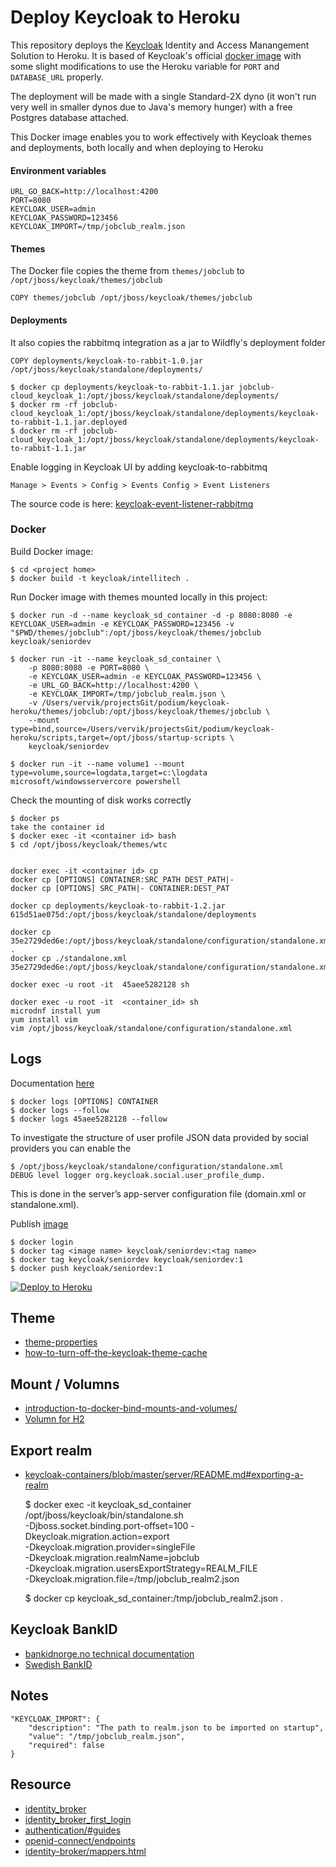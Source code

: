 # Deploy Keycloak to Heroku

This repository deploys the [Keycloak](https://www.keycloak.org) Identity and Access Manangement Solution 
to Heroku.  It is based of Keycloak's official [docker image](https://hub.docker.com/r/jboss/keycloak/) with some slight modifications to use the
Heroku variable for `PORT` and `DATABASE_URL` properly.

The deployment will be made with a single Standard-2X dyno (it won't run very well in smaller dynos
due to Java's memory hunger) with a free Postgres database attached.

This Docker image enables you to work effectively with Keycloak themes and deployments, both locally and when deploying to Heroku

#### Environment variables
    
    URL_GO_BACK=http://localhost:4200
    PORT=8080
    KEYCLOAK_USER=admin
    KEYCLOAK_PASSWORD=123456
    KEYCLOAK_IMPORT=/tmp/jobclub_realm.json

#### Themes
The Docker file copies the theme from `themes/jobclub` to `/opt/jboss/keycloak/themes/jobclub`
    
    COPY themes/jobclub /opt/jboss/keycloak/themes/jobclub

#### Deployments
It also copies the rabbitmq integration as a jar to Wildfly's deployment folder

    COPY deployments/keycloak-to-rabbit-1.0.jar /opt/jboss/keycloak/standalone/deployments/

    $ docker cp deployments/keycloak-to-rabbit-1.1.jar jobclub-cloud_keycloak_1:/opt/jboss/keycloak/standalone/deployments/
    $ docker rm -rf jobclub-cloud_keycloak_1:/opt/jboss/keycloak/standalone/deployments/keycloak-to-rabbit-1.1.jar.deployed
    $ docker rm -rf jobclub-cloud_keycloak_1:/opt/jboss/keycloak/standalone/deployments/keycloak-to-rabbit-1.1.jar

Enable logging in Keycloak UI by adding keycloak-to-rabbitmq
    
    Manage > Events > Config > Events Config > Event Listeners

The source code is here: [keycloak-event-listener-rabbitmq](https://github.com/seniordevonly/keycloak-event-listener-rabbitmq)

### Docker 
Build Docker image:
    
    $ cd <project home>
    $ docker build -t keycloak/intellitech .
    
Run Docker image with themes mounted locally in this project: 

    $ docker run -d --name keycloak_sd_container -d -p 8080:8080 -e KEYCLOAK_USER=admin -e KEYCLOAK_PASSWORD=123456 -v "$PWD/themes/jobclub":/opt/jboss/keycloak/themes/jobclub keycloak/seniordev
    
    $ docker run -it --name keycloak_sd_container \
        -p 8080:8080 -e PORT=8080 \
        -e KEYCLOAK_USER=admin -e KEYCLOAK_PASSWORD=123456 \
        -e URL_GO_BACK=http://localhost:4200 \
        -e KEYCLOAK_IMPORT=/tmp/jobclub_realm.json \
        -v /Users/vervik/projectsGit/podium/keycloak-heroku/themes/jobclub:/opt/jboss/keycloak/themes/jobclub \
        --mount type=bind,source=/Users/vervik/projectsGit/podium/keycloak-heroku/scripts,target=/opt/jboss/startup-scripts \
        keycloak/seniordev

    $ docker run -it --name volume1 --mount type=volume,source=logdata,target=c:\logdata microsoft/windowsservercore powershell


Check the mounting of disk works correctly

    $ docker ps
    take the container id
    $ docker exec -it <container id> bash
    $ cd /opt/jboss/keycloak/themes/wtc
    
    
    docker exec -it <container id> cp
    docker cp [OPTIONS] CONTAINER:SRC_PATH DEST_PATH|-
    docker cp [OPTIONS] SRC_PATH|- CONTAINER:DEST_PAT
    
    docker cp deployments/keycloak-to-rabbit-1.2.jar 615d51ae075d:/opt/jboss/keycloak/standalone/deployments
    
    docker cp 35e2729ded6e:/opt/jboss/keycloak/standalone/configuration/standalone.xml .
    docker cp ./standalone.xml 35e2729ded6e:/opt/jboss/keycloak/standalone/configuration/standalone.xml

    docker exec -u root -it  45aee5282128 sh
    
    docker exec -u root -it  <container_id> sh
    microdnf install yum
    yum install vim
    vim /opt/jboss/keycloak/standalone/configuration/standalone.xml

## Logs
Documentation [here](https://docs.docker.com/engine/reference/commandline/logs/)

    $ docker logs [OPTIONS] CONTAINER
    $ docker logs --follow
    $ docker logs 45aee5282128 --follow

To investigate the structure of user profile JSON data provided by social providers you can enable the 

    $ /opt/jboss/keycloak/standalone/configuration/standalone.xml
    DEBUG level logger org.keycloak.social.user_profile_dump. 

This is done in the server’s app-server configuration file (domain.xml or standalone.xml).
    
Publish [image](https://linuxconfig.org/how-to-customize-docker-images-with-dockerfiles)

    $ docker login
    $ docker tag <image name> keycloak/seniordev:<tag name>
    $ docker tag keycloak/seniordev keycloak/seniordev:1
    $ docker push keycloak/seniordev:1

[![Deploy to Heroku](https://www.herokucdn.com/deploy/button.svg)](https://heroku.com/deploy)

## Theme
- [theme-properties](https://www.keycloak.org/docs/latest/server_development/#theme-properties)
- [how-to-turn-off-the-keycloak-theme-cache](https://keycloakthemes.com/blog/how-to-turn-off-the-keycloak-theme-cache)


## Mount / Volumns
- [introduction-to-docker-bind-mounts-and-volumes/](https://4sysops.com/archives/introduction-to-docker-bind-mounts-and-volumes/)
- [Volumn for H2](https://github.com/jhipster/generator-jhipster/issues/7157)

## Export realm

- [keycloak-containers/blob/master/server/README.md#exporting-a-realm](https://github.com/keycloak/keycloak-containers/blob/master/server/README.md#exporting-a-realm)


    $ docker exec -it keycloak_sd_container /opt/jboss/keycloak/bin/standalone.sh \
        -Djboss.socket.binding.port-offset=100 -Dkeycloak.migration.action=export \
        -Dkeycloak.migration.provider=singleFile \
        -Dkeycloak.migration.realmName=jobclub \
        -Dkeycloak.migration.usersExportStrategy=REALM_FILE \
        -Dkeycloak.migration.file=/tmp/jobclub_realm2.json
    
    $ docker cp keycloak_sd_container:/tmp/jobclub_realm2.json .

## Keycloak BankID
- [bankidnorge.no technical documentation](https://confluence.bankidnorge.no/confluence/pdoidclc/technical-documentation/core-concepts/session-handling)
- [Swedish BankID](https://github.com/bankid4keycloak/bankid4keycloak)

## Notes
    "KEYCLOAK_IMPORT": {
        "description": "The path to realm.json to be imported on startup",
        "value": "/tmp/jobclub_realm.json",
        "required": false
    }
    
## Resource
- [identity_broker](https://www.keycloak.org/docs/latest/server_admin/#_identity_broker)
- [identity_broker_first_login](https://www.keycloak.org/docs/latest/server_admin/#_identity_broker_first_login)
- [authentication/#guides](https://beta.developer.signicat.com/docs/authentication/#guides)
- [openid-connect/endpoints](https://developer.signicat.com/documentation/authentication/protocols/openid-connect/endpoints/)
- [identity-broker/mappers.html](https://wjw465150.gitbooks.io/keycloak-documentation/content/server_admin/topics/identity-broker/mappers.html)